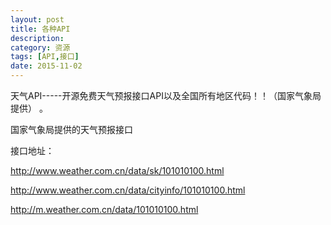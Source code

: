 ```yaml
---
layout: post
title: 各种API
description: 
category: 资源
tags: [API,接口]
date: 2015-11-02
---
```


天气API-----开源免费天气预报接口API以及全国所有地区代码！！（国家气象局提供） 。

国家气象局提供的天气预报接口

接口地址：

http://www.weather.com.cn/data/sk/101010100.html

http://www.weather.com.cn/data/cityinfo/101010100.html

http://m.weather.com.cn/data/101010100.html